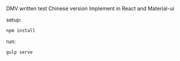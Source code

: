 DMV written test Chinese version
Implement in React and Material-ui

setup:
```
npm install
```

run:
```
gulp serve
```
